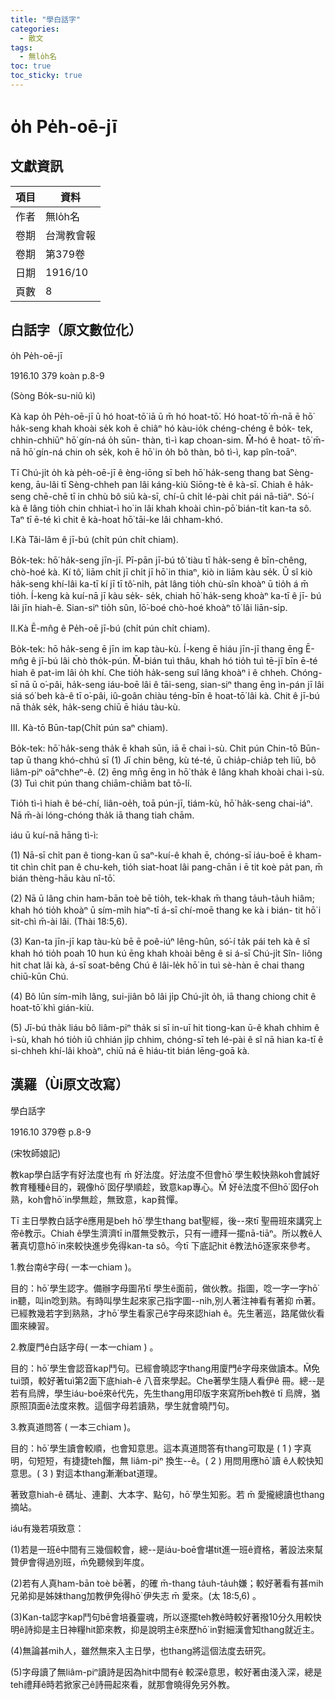 ```yaml
---
title: "學白話字"
categories:
  - 散文
tags:
  - 無lo̍h名
toc: true
toc_sticky: true
---
```


# o̍h Pe̍h-oē-jī

## 文獻資訊

| 項目 | 資料 |
|---|---|
| 作者 | 無lo̍h名 |
| 卷期 | 台灣教會報 |
| 卷期 | 第379卷 |
| 日期 | 1916/10 |
| 頁數 | 8 |

## 白話字（原文數位化）

o̍h Pe̍h-oē-jī

1916.10 379 koàn p.8-9

(Sòng Bo̍k-su-niû kì)

Kà kap o̍h Pe̍h-oē-jī ū hó hoat-tō͘ iā ū m̄ hó hoat-tō͘. Hó hoat-tō͘ m̄-nā ē hō͘ ha̍k-seng khah khoài se̍k koh ē chiâⁿ hó kàu-io̍k chéng-chéng ê bo̍k- tek, chhin-chhiūⁿ hō͘ gín-ná o̍h sūn- thàn, tì-ì kap choan-sim. M̄-hó ê hoat- tō͘ m̄-nā hō͘ gín-ná chin oh se̍k, koh ē hō͘ in o̍h bô thàn, bô tì-ì, kap pîn-toāⁿ.

Tī Chú-ji̍t o̍h kà pe̍h-oē-jī ê èng-iōng sī beh hō͘ ha̍k-seng thang bat Sèng-keng, āu-lâi tī Sèng-chheh pan lâi káng-kiù Siōng-tè ê kà-sī. Chiah ê ha̍k-seng chē-chē tī in chhù bô siū kà-sī, chí-ū chi̍t lé-pài chi̍t pái nā-tiāⁿ. Só͘-í kà ê lâng tio̍h chin chhiat-ì ho͘ in lâi khah khoài chìn-pō͘ bián-ti̍t kan-ta sô. Taⁿ tī ē-té kì chit ê kà-hoat hō͘ tāi-ke lâi chham-khó.

I.Kà Tâi-lâm ê jī-bú (chi̍t pún chi̍t chiam).

Bo̍k-tek: hō͘ ha̍k-seng jīn-jī. Pī-pān jī-bú tô͘ tiàu tī ha̍k-seng ê bīn-chêng, chò-hoé kà. Kí tô͘, liām chi̍t jī chi̍t jī hō͘ in thiaⁿ, kiò in liām kàu se̍k. Ū sî kiò ha̍k-seng khí-lâi ka-tī kí jī tī tô͘-ni̍h, pa̍t lâng tio̍h chù-sîn khoàⁿ ū tio̍h á m̄ tio̍h. Í-keng kà kuí-nā jī kàu se̍k- se̍k, chiah hō͘ ha̍k-seng khoàⁿ ka-tī ê jī- bú lâi jīn hiah-ê. Sian-siⁿ tio̍h sûn, lō͘-boé chò-hoé khoàⁿ tô͘ lâi liān-si̍p.

II.Kà Ē-mn̂g ê Pe̍h-oē jī-bú (chi̍t pún chi̍t chiam).

Bo̍k-tek: hō ha̍k-seng ē jīn im kap tàu-kù. Í-keng ē hiáu jīn-jī thang ēng Ē-mn̂g ê jī-bú lâi chò tho̍k-pún. M̄-bián tuì thâu, khah hó tio̍h tuì tē-jī bīn ē-té hiah ê pat-im lâi o̍h khí. Che tio̍h ha̍k-seng suî lâng khoàⁿ i ê chheh. Chóng-sī nā ū o͘-pâi, ha̍k-seng iáu-boē lâi ê tāi-seng, sian-siⁿ thang ēng ìn-pán jī lâi siá só͘ beh kà-ê tī o͘-pâi, iû-goân chiàu téng-bīn ê hoat-tō͘ lâi kà. Chit ê jī-bú nā tha̍k se̍k, ha̍k-seng chiū ē hiáu tàu-kù.

III. Kà-tō Būn-tap(Chi̍t pún saⁿ chiam).

Bo̍k-tek: hō͘ ha̍k-seng tha̍k ē khah sūn, iā ē chai ì-sù. Chit pún Chin-tō Būn-tap ū thang khó-chhú sī (1) Jī chin bêng, kù té-té, ū chia̍p-chia̍p teh liū, bô liâm-piⁿ oāⁿchheⁿ-ê. (2) ēng mn̄g ēng ìn hō͘ tha̍k ê lâng khah khoài chai ì-sù. (3) Tuì chit pún thang chiām-chiām bat tō-lí.

Tio̍h tì-ì hiah ê bé-chí, liân-oe̍h, toā pún-jī, tiám-kù, hō͘ ha̍k-seng chai-iáⁿ. Nā m̄-ài lóng-chóng tha̍k iā thang tiah chām.

iáu ū kuí-nā hāng tì-ì:

(1) Nā-sī chi̍t pan ê tiong-kan ū saⁿ-kuí-ê khah ē, chóng-sī iáu-boē ē kham-tit chìn chi̍t pan ê chu-keh, tio̍h siat-hoat lâi pang-chān i ē tit koè pa̍t pan, m̄ bián thèng-hāu kàu nî-tō͘.

(2) Nā ū lâng chin ham-bān toè bē tio̍h, tek-khak m̄ thang ta̍uh-ta̍uh hiâm; khah hó tio̍h khoàⁿ ū sím-mi̍h hiaⁿ-tī á-sī chí-moē thang ke kà i bián- tit hō͘ i sit-chì m̄-ài lâi. (Thài 18:5,6).

(3) Kan-ta jīn-jī kap tàu-kù bē ē poê-iúⁿ lêng-hûn, só͘-í ta̍k pái teh kà ê sî khah hó tio̍h poah 10 hun kú ēng khah khoài bêng ê si á-sī Chú-ji̍t Sîn- liông hit chat lâi kà, á-sī soat-bêng Chú ê lâi-le̍k hō͘ in tuì sè-hàn ē chai thang chiū-kūn Chú.

(4) Bô lūn sím-mi̍h lâng, sui-jiân bô lâi ji̍p Chú-ji̍t o̍h, iā thang chiong chit ê hoat-tō͘ khì gián-kiù.

(5) Jī-bú tha̍k liáu bô liâm-piⁿ tha̍k si sī in-uī hit tiong-kan ū-ê khah chhim ê ì-sù, khah hó tio̍h iû chhián ji̍p chhim, chóng-sī teh lé-pài ê sî nā hian ka-tī ê si-chheh khí-lâi khoàⁿ, chiū ná ē hiáu-tit bián lēng-goā kà.

## 漢羅（Ùi原文改寫）

學白話字

1916.10 379卷 p.8-9

(宋牧師娘記)

教kap學白話字有好法度也有 m̄ 好法度。好法度不但會hō͘ 學生較快熟koh會誠好教育種種ê目的，親像hō͘ 囡仔學順趁，致意kap專心。M̄ 好ê法度不但hō͘ 囡仔oh熟，koh會hō͘ in學無趁，無致意，kap貧憚。

Tī 主日學教白話字ê應用是beh hō͘ 學生thang bat聖經，後--來tī 聖冊班來講究上帝ê教示。Chiah ê學生濟濟tī in厝無受教示，只有一禮拜一擺nā-tiāⁿ。所以教ê人著真切意hō͘ in來較快進步免得kan-ta sô。今tī 下底記hit ê教法hō͘逐家來參考。

1.教台南ê字母( 一本一chiam )。

目的：hō͘ 學生認字。備辦字母圖吊tī 學生ê面前，做伙教。指圖，唸一字一字hō͘ in聽，叫in唸到熟。有時叫學生起來家己指字圖--ni̍h,別人著注神看有著抑 m̄著。已經教幾若字到熟熟，才hō͘ 學生看家己ê字母來認hiah ê。先生著巡，路尾做伙看圖來練習。

2.教廈門ê白話字母( 一本一chiam ) 。

目的：hō͘ 學生會認音kap鬥句。已經會曉認字thang用廈門ê字母來做讀本。M̄免tuì頭，較好著tuì第2面下底hiah-ê 八音來學起。Che著學生隨人看伊ê 冊。總--是若有烏牌，學生iáu-boē來ê代先，先生thang用印版字來寫所beh教ê tī 烏牌，猶原照頂面ê法度來教。這個字母若讀熟，學生就會曉鬥句。

3.教真道問答 ( 一本三chiam )。

目的：hō͘ 學生讀會較順，也會知意思。這本真道問答有thang可取是 ( 1 ) 字真明，句短短，有捷捷teh餾，無 liâm-piⁿ 換生--ê。( 2 ) 用問用應hō͘ 讀 ê人較快知意思。( 3 ) 對這本thang漸漸bat道理。

著致意hiah-ê 碼址、連劃、大本字、點句，hō͘ 學生知影。若 m̄ 愛攏總讀也thang摘站。

iáu有幾若項致意：

(1)若是一班ê中間有三幾個較會，總--是iáu-boē會堪tit進一班ê資格，著設法來幫贊伊會得過別班，m̄免聽候到年度。

(2)若有人真ham-bān toè bē著，的確 m̄-thang ta̍uh-ta̍uh嫌；較好著看有甚mih兄弟抑是姊妹thang加教伊免得hō͘ 伊失志 m̄ 愛來。(太 18:5,6) 。

(3)Kan-ta認字kap鬥句bē會培養靈魂，所以逐擺teh教ê時較好著撥10分久用較快明ê詩抑是主日神糧hit節來教，抑是說明主ê來歷hō͘ in對細漢會知thang就近主。

(4)無論甚mih人，雖然無來入主日學，也thang將這個法度去研究。

(5)字母讀了無liâm-piⁿ讀詩是因為hit中間有ê 較深ê意思，較好著由淺入深，總是teh禮拜ê時若掀家己ê詩冊起來看，就那會曉得免另外教。

